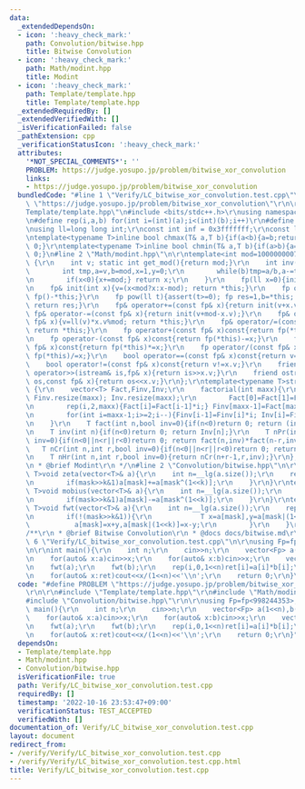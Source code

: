```yaml
---
data:
  _extendedDependsOn:
  - icon: ':heavy_check_mark:'
    path: Convolution/bitwise.hpp
    title: Bitwise Convolution
  - icon: ':heavy_check_mark:'
    path: Math/modint.hpp
    title: Modint
  - icon: ':heavy_check_mark:'
    path: Template/template.hpp
    title: Template/template.hpp
  _extendedRequiredBy: []
  _extendedVerifiedWith: []
  _isVerificationFailed: false
  _pathExtension: cpp
  _verificationStatusIcon: ':heavy_check_mark:'
  attributes:
    '*NOT_SPECIAL_COMMENTS*': ''
    PROBLEM: https://judge.yosupo.jp/problem/bitwise_xor_convolution
    links:
    - https://judge.yosupo.jp/problem/bitwise_xor_convolution
  bundledCode: "#line 1 \"Verify/LC_bitwise_xor_convolution.test.cpp\"\n#define PROBLEM\
    \ \"https://judge.yosupo.jp/problem/bitwise_xor_convolution\"\r\n\r\n#line 1 \"\
    Template/template.hpp\"\n#include <bits/stdc++.h>\r\nusing namespace std;\r\n\r\
    \n#define rep(i,a,b) for(int i=(int)(a);i<(int)(b);i++)\r\n#define ALL(v) (v).begin(),(v).end()\r\
    \nusing ll=long long int;\r\nconst int inf = 0x3fffffff;\r\nconst ll INF = 0x1fffffffffffffff;\r\
    \ntemplate<typename T>inline bool chmax(T& a,T b){if(a<b){a=b;return 1;}return\
    \ 0;}\r\ntemplate<typename T>inline bool chmin(T& a,T b){if(a>b){a=b;return 1;}return\
    \ 0;}\n#line 2 \"Math/modint.hpp\"\n\r\ntemplate<int mod=1000000007>struct fp\
    \ {\r\n    int v; static int get_mod(){return mod;}\r\n    int inv() const{\r\n\
    \        int tmp,a=v,b=mod,x=1,y=0;\r\n        while(b)tmp=a/b,a-=tmp*b,swap(a,b),x-=tmp*y,swap(x,y);\r\
    \n        if(x<0){x+=mod;} return x;\r\n    }\r\n    fp(ll x=0){init(x%mod+mod);}\r\
    \n    fp& init(int x){v=(x<mod?x:x-mod); return *this;}\r\n    fp operator-()const{return\
    \ fp()-*this;}\r\n    fp pow(ll t){assert(t>=0); fp res=1,b=*this; while(t){if(t&1)res*=b;b*=b;t>>=1;}\
    \ return res;}\r\n    fp& operator+=(const fp& x){return init(v+x.v);}\r\n   \
    \ fp& operator-=(const fp& x){return init(v+mod-x.v);}\r\n    fp& operator*=(const\
    \ fp& x){v=ll(v)*x.v%mod; return *this;}\r\n    fp& operator/=(const fp& x){v=ll(v)*x.inv()%mod;\
    \ return *this;}\r\n    fp operator+(const fp& x)const{return fp(*this)+=x;}\r\
    \n    fp operator-(const fp& x)const{return fp(*this)-=x;}\r\n    fp operator*(const\
    \ fp& x)const{return fp(*this)*=x;}\r\n    fp operator/(const fp& x)const{return\
    \ fp(*this)/=x;}\r\n    bool operator==(const fp& x)const{return v==x.v;}\r\n\
    \    bool operator!=(const fp& x)const{return v!=x.v;}\r\n    friend istream&\
    \ operator>>(istream& is,fp& x){return is>>x.v;}\r\n    friend ostream& operator<<(ostream&\
    \ os,const fp& x){return os<<x.v;}\r\n};\r\ntemplate<typename T>struct factorial\
    \ {\r\n    vector<T> Fact,Finv,Inv;\r\n    factorial(int maxx){\r\n        Fact.resize(maxx);\
    \ Finv.resize(maxx); Inv.resize(maxx);\r\n        Fact[0]=Fact[1]=Finv[0]=Finv[1]=Inv[1]=1;\r\
    \n        rep(i,2,maxx){Fact[i]=Fact[i-1]*i;} Finv[maxx-1]=Fact[maxx-1].inv();\r\
    \n        for(int i=maxx-1;i>=2;i--){Finv[i-1]=Finv[i]*i; Inv[i]=Finv[i]*Fact[i-1];}\r\
    \n    }\r\n    T fact(int n,bool inv=0){if(n<0)return 0; return (inv?Finv[n]:Fact[n]);}\r\
    \n    T inv(int n){if(n<0)return 0; return Inv[n];}\r\n    T nPr(int n,int r,bool\
    \ inv=0){if(n<0||n<r||r<0)return 0; return fact(n,inv)*fact(n-r,inv^1);}\r\n \
    \   T nCr(int n,int r,bool inv=0){if(n<0||n<r||r<0)return 0; return fact(n,inv)*fact(r,inv^1)*fact(n-r,inv^1);}\r\
    \n    T nHr(int n,int r,bool inv=0){return nCr(n+r-1,r,inv);}\r\n};\r\n\r\n/**\r\
    \n * @brief Modint\r\n */\n#line 2 \"Convolution/bitwise.hpp\"\n\r\ntemplate<typename\
    \ T>void zeta(vector<T>& a){\r\n    int n=__lg(a.size());\r\n    rep(k,0,n)rep(mask,0,1<<n){\r\
    \n        if(mask>>k&1)a[mask]+=a[mask^(1<<k)];\r\n    }\r\n}\r\ntemplate<typename\
    \ T>void mobius(vector<T>& a){\r\n    int n=__lg(a.size());\r\n    rep(k,0,n)rep(mask,0,1<<n){\r\
    \n        if(mask>>k&1)a[mask]-=a[mask^(1<<k)];\r\n    }\r\n}\r\ntemplate<typename\
    \ T>void fwt(vector<T>& a){\r\n    int n=__lg(a.size());\r\n    rep(k,0,n)rep(mask,0,1<<n){\r\
    \n        if(!(mask>>k&1)){\r\n            T x=a[mask],y=a[mask|(1<<k)];\r\n \
    \           a[mask]=x+y,a[mask|(1<<k)]=x-y;\r\n        }\r\n    }\r\n}\r\n\r\n\
    /**\r\n * @brief Bitwise Convolution\r\n * @docs docs/bitwise.md\r\n */\n#line\
    \ 6 \"Verify/LC_bitwise_xor_convolution.test.cpp\"\n\r\nusing Fp=fp<998244353>;\r\
    \n\r\nint main(){\r\n    int n;\r\n    cin>>n;\r\n    vector<Fp> a(1<<n),b(1<<n);\r\
    \n    for(auto& x:a)cin>>x;\r\n    for(auto& x:b)cin>>x;\r\n    vector<Fp> ret(1<<n);\r\
    \n    fwt(a);\r\n    fwt(b);\r\n    rep(i,0,1<<n)ret[i]=a[i]*b[i];\r\n    fwt(ret);\r\
    \n    for(auto& x:ret)cout<<x/(1<<n)<<'\\n';\r\n    return 0;\r\n}\n"
  code: "#define PROBLEM \"https://judge.yosupo.jp/problem/bitwise_xor_convolution\"\
    \r\n\r\n#include \"Template/template.hpp\"\r\n#include \"Math/modint.hpp\"\r\n\
    #include \"Convolution/bitwise.hpp\"\r\n\r\nusing Fp=fp<998244353>;\r\n\r\nint\
    \ main(){\r\n    int n;\r\n    cin>>n;\r\n    vector<Fp> a(1<<n),b(1<<n);\r\n\
    \    for(auto& x:a)cin>>x;\r\n    for(auto& x:b)cin>>x;\r\n    vector<Fp> ret(1<<n);\r\
    \n    fwt(a);\r\n    fwt(b);\r\n    rep(i,0,1<<n)ret[i]=a[i]*b[i];\r\n    fwt(ret);\r\
    \n    for(auto& x:ret)cout<<x/(1<<n)<<'\\n';\r\n    return 0;\r\n}"
  dependsOn:
  - Template/template.hpp
  - Math/modint.hpp
  - Convolution/bitwise.hpp
  isVerificationFile: true
  path: Verify/LC_bitwise_xor_convolution.test.cpp
  requiredBy: []
  timestamp: '2022-10-16 23:53:47+09:00'
  verificationStatus: TEST_ACCEPTED
  verifiedWith: []
documentation_of: Verify/LC_bitwise_xor_convolution.test.cpp
layout: document
redirect_from:
- /verify/Verify/LC_bitwise_xor_convolution.test.cpp
- /verify/Verify/LC_bitwise_xor_convolution.test.cpp.html
title: Verify/LC_bitwise_xor_convolution.test.cpp
---
```

